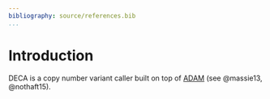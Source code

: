 ```yaml
---
bibliography: source/references.bib
...
```


# Introduction

DECA is a copy number variant caller built on top of [ADAM](https://github.com/bigdatagenomics/adam)
(see @massie13, @nothaft15).
